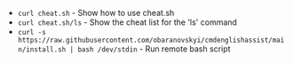 * `curl cheat.sh` - Show how to use cheat.sh
* `curl cheat.sh/ls` - Show the cheat list for the 'ls' command
* `curl -s https://raw.githubusercontent.com/obaranovskyi/cmdenglishassist/main/install.sh | bash /dev/stdin` - Run remote bash script
